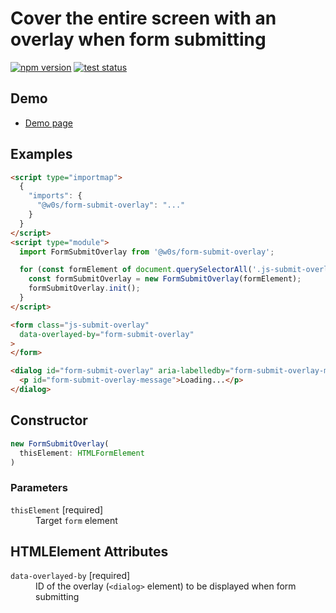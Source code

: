 # Cover the entire screen with an overlay when form submitting

[![npm version](https://badge.fury.io/js/%40saekitominaga%2Fhtmlformelement-submit-overlay.svg)](https://www.npmjs.com/package/@saekitominaga/htmlformelement-submit-overlay)
[![test status](https://github.com/SaekiTominaga/frontend/actions/workflows/form-submit-overlay-test.yml/badge.svg)](https://github.com/SaekiTominaga/frontend/actions/workflows/form-submit-overlay-test.yml)

## Demo

- [Demo page](https://saekitominaga.github.io/frontend/packages/form-submit-overlay/demo/)

## Examples

```HTML
<script type="importmap">
  {
    "imports": {
      "@w0s/form-submit-overlay": "..."
    }
  }
</script>
<script type="module">
  import FormSubmitOverlay from '@w0s/form-submit-overlay';

  for (const formElement of document.querySelectorAll('.js-submit-overlay')) {
    const formSubmitOverlay = new FormSubmitOverlay(formElement);
    formSubmitOverlay.init();
  }
</script>

<form class="js-submit-overlay"
  data-overlayed-by="form-submit-overlay"
>
</form>

<dialog id="form-submit-overlay" aria-labelledby="form-submit-overlay-message" aria-describedby="form-submit-overlay-message">
  <p id="form-submit-overlay-message">Loading...</p>
</dialog>
```

## Constructor

```TypeScript
new FormSubmitOverlay(
  thisElement: HTMLFormElement
)
```

### Parameters

<dl>
<dt><code>thisElement</code> [required]</dt>
<dd>Target <code>form</code> element</dd>
</dl>

## HTMLElement Attributes

<dl>
<dt><code>data-overlayed-by</code> [required]</dt>
<dd>ID of the overlay (<code>&lt;dialog&gt;</code> element) to be displayed when form submitting</dd>
</dl>
